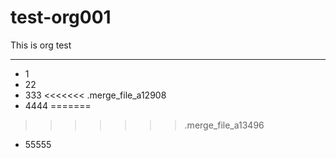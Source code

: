 # test-org001
This is org test

---
* 1
* 22
* 333
<<<<<<< .merge_file_a12908
* 4444
=======
>>>>>>> .merge_file_a13496
* 55555
